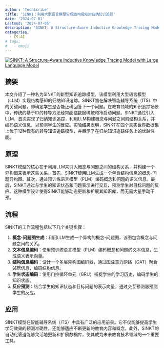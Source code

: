 ```yaml
---
author: 'TechScribe'
title: 'SINKT：利用大型语言模型实现结构感知的归纳知识追踪'
date: '2024-07-01'
Lastmod: '2024-07-05'
description: 'SINKT: A Structure-Aware Inductive Knowledge Tracing Model with Large Language Model'
categories:
  - CS.AI
# tags:
#   - emoji
---
```


[![SINKT: A Structure-Aware Inductive Knowledge Tracing Model with Large Language Model](https://arxiv-research-1301205113.cos.ap-guangzhou.myqcloud.com/images/2407.01245v1.pdf_0.jpg)](https://arxiv.org/abs/2407.01245v1)

## 摘要

本文介绍了一种名为SINKT的新型知识追踪模型，该模型利用大型语言模型（LLM）实现结构感知的归纳知识追踪。SINKT旨在解决智能辅导系统（ITS）中的关键问题，即确定学生是否能正确回答下一个问题。在教育领域的知识追踪场景中，传统的基于ID的转导方法经常面临数据稀疏和冷启动问题。SINKT通过引入LLM，首次实现了归纳知识追踪，利用LLM构建概念与问题之间的结构关系，并编码语义信息，以预测学生的反应。实验结果表明，SINKT在四个真实世界数据集上优于12种现有的转导知识追踪模型，并展示了在归纳知识追踪任务上的优越性能。<!--more-->

## 原理

SINKT模型的核心在于利用LLM来引入概念与问题之间的结构关系，并构建一个异构图来表示这些关系。首先，SINKT使用LLM生成一个包含结构信息的概念-问题异构图。其次，通过预训练语言模型（PLM）编码概念和问题的语义信息。最后，SINKT通过与学生的知识状态和问题表示进行交互，预测学生对目标问题的反应。这种模型设计使得SINKT能够动态更新和扩展其知识库，而无需大量手动干预。

## 流程

SINKT的工作流程包括以下几个关键步骤：
1. **概念-问题图生成**：利用LLM生成一个异构的概念-问题图，该图包含概念与问题之间的关系。
2. **文本信息编码**：使用预训练语言模型（PLM）编码概念和问题的文本信息，生成语义表示向量。
3. **结构信息编码**：设计一个多层异构图编码器，通过图注意力网络（GAT）聚合邻居信息，编码结构信息。
4. **学生状态编码**：使用门控循环单元（GRU）捕捉学生的学习历史，编码学生的知识状态。
5. **反应预测**：结合学生的知识状态和目标问题的表示向量，通过交互预测器预测学生的反应。

## 应用

SINKT模型在智能辅导系统（ITS）中具有广泛的应用前景。它不仅能够提高学生学习效果的预测准确性，还能够适应不断更新的教育内容和概念。此外，SINKT的自动化管道能够灵活地更新和扩展数据库，使其成为未来教育技术领域的一个重要工具。
